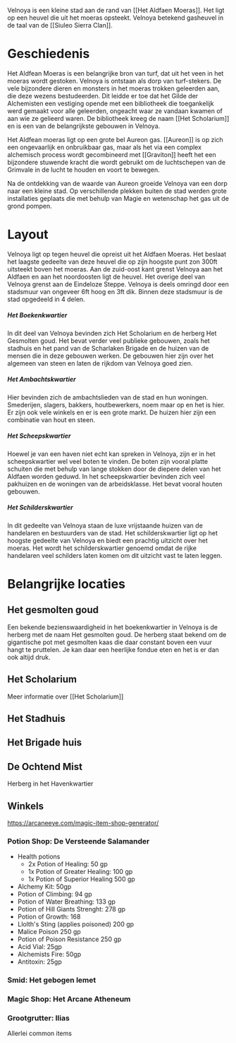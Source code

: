 Velnoya is een kleine stad aan de rand van [[Het Aldfaen Moeras]]. Het ligt op een heuvel die uit het moeras opsteekt. Velnoya betekend gasheuvel in de taal van de [[Siuleo Sierra Clan]].

# Geschiedenis
Het Aldfean Moeras is een belangrijke bron van turf, dat uit het veen in het moeras wordt gestoken. Velnoya is ontstaan als dorp van turf-stekers. 
De vele bijzondere dieren en monsters in het moeras trokken geleerden aan, die deze wezens bestudeerden. Dit leidde er toe dat het Gilde der Alchemisten een vestiging opende met een bibliotheek die toegankelijk werd gemaakt voor alle geleerden, ongeacht waar ze vandaan kwamen of aan wie ze gelieerd waren. De bibliotheek kreeg de naam [[Het Scholarium]] en is een van de belangrijkste gebouwen in Velnoya. 

Het Aldfean moeras ligt op een grote bel Aureon gas. [[Aureon]] is op zich een ongevaarlijk en onbruikbaar gas, maar als het via een complex alchemisch process wordt gecombineerd met [[Graviton]] heeft het een bijzondere stuwende kracht die wordt gebruikt om de luchtschepen van de Grimvale in de lucht te houden en voort te bewegen.

Na de ontdekking van de waarde van Aureon groeide Velnoya van een dorp naar een kleine stad. Op verschillende plekken buiten de stad werden grote installaties geplaats die met behulp van Magie en wetenschap het gas uit de grond pompen. 

# Layout
Velnoya ligt op tegen heuvel die opreist uit het Aldfaen Moeras. Het beslaat het laagste gedeelte van deze heuvel die op zijn hoogste punt zon 300ft uitsteekt boven het moeras. Aan de zuid-oost kant grenst Velnoya aan het Aldfaen en aan het noordoosten ligt de heuvel. Het overige deel van Velnoya grenst aan de Eindeloze Steppe. Velnoya is deels omringd door een stadsmuur van ongeveer 6ft hoog en 3ft dik. Binnen deze stadsmuur is de stad opgedeeld in 4 delen.
##### Het Boekenkwartier
In dit deel van Velnoya bevinden zich Het Scholarium en de herberg Het Gesmolten goud. Het bevat verder veel publieke gebouwen, zoals het stadhuis en het pand van de Scharlaken Brigade en de huizen van de mensen die in deze gebouwen werken. De gebouwen hier zijn over het algemeen van steen en laten de rijkdom van Velnoya goed zien.
##### Het Ambachtskwartier
Hier bevinden zich de ambachtslieden van de stad en hun woningen. Smederijen, slagers, bakkers, houtbewerkers, noem maar op en het is hier. Er zijn ook vele winkels en er is een grote markt. De huizen hier zijn een combinatie van hout en steen.
##### Het Scheepskwartier
Hoewel je van een haven niet echt kan spreken in Velnoya, zijn er in het scheepskwartier wel veel boten te vinden. De boten zijn vooral platte schuiten die met behulp van lange stokken door de diepere delen van het Aldfaen worden geduwd. In het scheepskwartier bevinden zich veel pakhuizen en de woningen van de arbeidsklasse. Het bevat vooral houten gebouwen.
##### Het Schilderskwartier
In dit gedeelte van Velnoya staan de luxe vrijstaande huizen van de handelaren en bestuurders van de stad. Het schilderskwartier ligt op het hoogste gedeelte van Velnoya en biedt een prachtig uitzicht over het moeras. Het wordt het schilderskwartier genoemd omdat de rijke handelaren veel schilders laten komen om dit uitzicht vast te laten leggen.


# Belangrijke locaties

## Het gesmolten goud
Een bekende bezienswaardigheid in het boekenkwartier in Velnoya is de herberg met de naam Het gesmolten goud. De herberg staat bekend om de gigantische pot met gesmolten kaas die daar constant boven een vuur hangt te pruttelen. Je kan daar een heerlijke fondue eten en het is er dan ook altijd druk.

## Het Scholarium
Meer informatie over [[Het Scholarium]] 

## Het Stadhuis


## Het Brigade huis



## De Ochtend Mist
Herberg in het Havenkwartier

## Winkels
https://arcaneeye.com/magic-item-shop-generator/

### Potion Shop: De Versteende Salamander
- Health potions
	- 2x Potion of Healing: 50 gp
	- 1x Potion of Greater Healing: 100 gp
	- 1x Potion of Superior Healing 500 gp
- Alchemy Kit: 50gp
- Potion of Climbing: 94 gp
- Potion of Water Breathing: 133 gp
- Potion of Hill Giants Strenght: 278 gp
- Potion of Growth: 168
- Llolth's Sting (applies poisoned) 200 gp
- Malice Poison 250 gp
- Potion of Poison Resistance 250 gp
- Acid Vial: 25gp
- Alchemists Fire: 50gp
- Antitoxin: 25gp

### Smid: Het gebogen lemet

### Magic Shop: Het Arcane Atheneum

### Grootgrutter: Ilias
Allerlei common items

